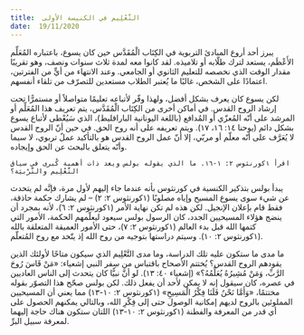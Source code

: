 ```yaml
---
title:  التَّعْلِيم في الكنيسة الأولى
date:  19/11/2020
---
```


يبرز أحد أروع المبادئ التربوية في الكِتَاب الْمُقَدَّس حين كان يسوع، باعتباره المُعَلِّم الأَعْظَم، يستعد لترك طلّابه أو تلاميذه. لقد كانوا معه لمدة ثلاث سنوات ونصف، وهو تقريبًا مقدار الوقت الذي نخصصه للتعليم الثانوي أو الجامعي. وعند الانتهاء من أيٍّ من الفترتين، اعتمادًا على الشخص، غالبًا ما يُعتبر الطلاب مستعدين للتصرّف من تلقاء أنفسهم.

لكن يسوع كان يعرف بشكل أفضل، ولهذا وفّر لأتباعه تعليمًا متواصلاً أو مستمرًّا تحت إرشاد الروح القدس. في أماكن أخرى من الكِتَاب الْمُقَدَّس، يتم تعريف هذا المُعَلِّم أو المرشد على أنّه المُعزّي أو المُدافع (باللغة اليونانية الباراقليط)، الذي سَيُعْطى لأتباع يسوع بشكل دائم (يوحنا ١٤: ١٦، ١٧). ويتم تعريفه على أنه روح الحق. في حين أنّ الروح القدس لا يُعَرَّف على أنّه معلّم أو مربّي، إلا أنّ عمل الروح القدس هو بالتأكيد عملٌ تربوي، لا سيما وأنّه يتعلق بالبحث عن الحق وإيجاده.

`اقرأ ١كورنثوس ٢: ١-١٦. ما الذي يقوله بولس ويعد ذات أهمية كُبرى في سياق التَّعْلِيم والتَّرْبيَة؟`

يبدأ بولس بتذكير الكنسية في كورنثوس بأنه عندما جاء إليهم لأول مرة، فإنَّه لم يتحدث عن شيء سوى يسوع المسيح وإياه مصلوبًا (١كورنثوس ٢: ٢) – لم يشارك حكمة حاذقة، فقط قام بإعلان الإنجيل. لكن هذه لم تكن نهاية الأمر (١كورنثوس ٢: ٦)، لأنه بمجرد أن ينضج هؤلاء المسيحيين الجدد، كان الرسول بولس سيعود ليعلّمهم الحكمة، الأمور التي كتمها الله قبل بدء العالم (١كورنثوس ٢: ٧)، حتى الأمور العميقة المتعلقة بالله (١كورنثوس ٢: ١٠). وسيتم دراستها بتوجيه من روح الله إذ يتّحد مع روح المُتعلّم.

ما مدى ما ستكون عليه تلك الدراسة، وما مدى التَّعْلِيم الذي سيكون متاحًا لأولئك الذين يقودهم الروح القدس؟ يُختتم الأصحاح باقتباس من سِفر النبي إشعياء: «مَنْ قَاسَ رُوحَ الرَّبِّ، وَمَنْ مُشِيرُهُ يُعَلِّمُهُ؟» (إشعياء ٤٠: ١٣). لو أنَّ نبيًّا كان يتحدث إلى الناس العاديين في عصره، كان سيقول إنه لا يمكن لأحد أن يفعل ذلك. لكن بولس صحّح هذا التصوّر بقوله مختتمًا، «وَأَمَّا نَحْنُ فَلَنَا فِكْرُ الْمَسِيحِ» (١كورنثوس ٢: ١٠-١٣) مما يعني أن المسيحيين المملوئين بالروح لديهم إمكانية الوصول حتى إلى فِكْرِ الله، وبالتالي يمكنهم الحصول على أي قدر من المعرفة والفطنة (١كورنثوس ٢: ١٠-١٣) اللتان ستكون هناك حاجة إليهما لمعرفة سبيل البرِّ.